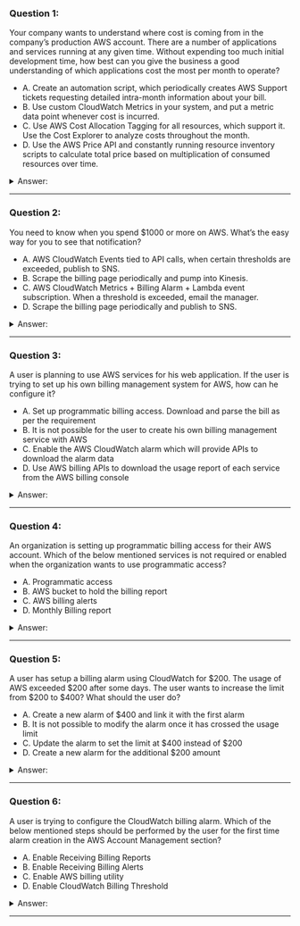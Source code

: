 ### Question 1:

Your company wants to understand where cost is coming from in the company’s production AWS account. There are a number of applications and services running at any given time. Without expending too much initial development time, how best can you give the business a good understanding of which applications cost the most per month to operate?

- A. Create an automation script, which periodically creates AWS Support tickets requesting detailed intra-month information about your bill.
- B. Use custom CloudWatch Metrics in your system, and put a metric data point whenever cost is incurred.
- C. Use AWS Cost Allocation Tagging for all resources, which support it. Use the Cost Explorer to analyze costs throughout the month.
- D. Use the AWS Price API and constantly running resource inventory scripts to calculate total price based on multiplication of consumed resources over time.

<details><summary>Answer:</summary><p>
[C]

Explanation:

Question 2@http://jayendrapatil.com/aws-billing-cost-management-certification/

C: http://docs.aws.amazon.com/awsaccountbilling/latest/aboutv2/cost-alloc-tags.html

</p></details><hr>

### Question 2:

You need to know when you spend $1000 or more on AWS. What’s the easy way for you to see that notification?

- A. AWS CloudWatch Events tied to API calls, when certain thresholds are exceeded, publish to SNS.
- B. Scrape the billing page periodically and pump into Kinesis.
- C. AWS CloudWatch Metrics + Billing Alarm + Lambda event subscription. When a threshold is exceeded, email the manager.
- D. Scrape the billing page periodically and publish to SNS.

<details><summary>Answer:</summary><p>
[C]

Explanation:

Question 3@http://jayendrapatil.com/aws-billing-cost-management-certification/

</p></details><hr>

### Question 3:

A user is planning to use AWS services for his web application. If the user is trying to set up his own billing management system for AWS, how can he configure it?

- A. Set up programmatic billing access. Download and parse the bill as per the requirement
- B. It is not possible for the user to create his own billing management service with AWS
- C. Enable the AWS CloudWatch alarm which will provide APIs to download the alarm data
- D. Use AWS billing APIs to download the usage report of each service from the AWS billing console

<details><summary>Answer:</summary><p>
[A]

Explanation:

Question 4@http://jayendrapatil.com/aws-billing-cost-management-certification/

</p></details><hr>

### Question 4:

An organization is setting up programmatic billing access for their AWS account. Which of the below mentioned services is not required or enabled when the organization wants to use programmatic access?

- A. Programmatic access
- B. AWS bucket to hold the billing report
- C. AWS billing alerts
- D. Monthly Billing report

<details><summary>Answer:</summary><p>
[C]

Explanation:

Question 5@http://jayendrapatil.com/aws-billing-cost-management-certification/

</p></details><hr>

### Question 5:

A user has setup a billing alarm using CloudWatch for $200. The usage of AWS exceeded $200 after some days. The user wants to increase the limit from $200 to $400? What should the user do?

- A. Create a new alarm of $400 and link it with the first alarm
- B. It is not possible to modify the alarm once it has crossed the usage limit
- C. Update the alarm to set the limit at $400 instead of $200
- D. Create a new alarm for the additional $200 amount

<details><summary>Answer:</summary><p>
[C]

Explanation:

Question 6@http://jayendrapatil.com/aws-billing-cost-management-certification/

C: http://docs.aws.amazon.com/AmazonCloudWatch/latest/monitoring/monitor_estimated_charges_with_cloudwatch.html#editing_billing_alarm

</p></details><hr>

### Question 6:

A user is trying to configure the CloudWatch billing alarm. Which of the below mentioned steps should be performed by the user for the first time alarm creation in the AWS Account Management section?

- A. Enable Receiving Billing Reports
- B. Enable Receiving Billing Alerts
- C. Enable AWS billing utility
- D. Enable CloudWatch Billing Threshold

<details><summary>Answer:</summary><p>
[B]

Explanation:

Question 7@http://jayendrapatil.com/aws-billing-cost-management-certification/

</p></details><hr>

